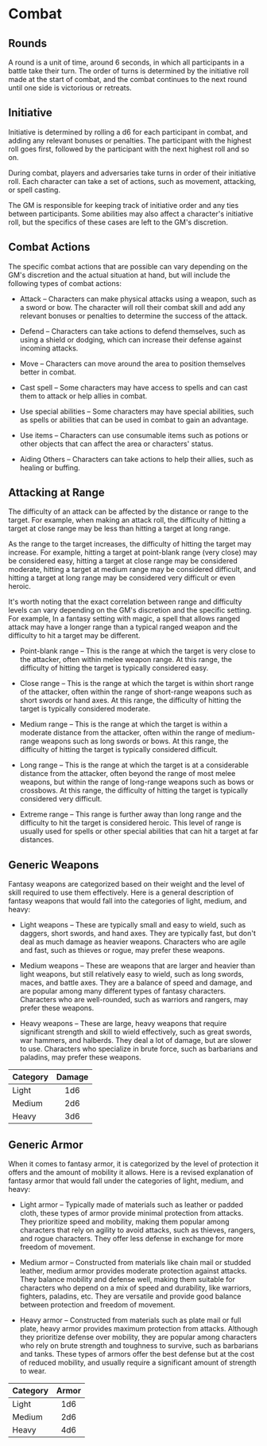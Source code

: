 # Combat

## Rounds

A round is a unit of time, around 6 seconds, in which all participants in a battle take their turn. The order of turns is determined by the initiative roll made at the start of combat, and the combat continues to the next round until one side is victorious or retreats.

## Initiative 

Initiative is determined by rolling a d6 for each participant in combat, and adding any relevant bonuses or penalties. The participant with the highest roll goes first, followed by the participant with the next highest roll and so on.

During combat, players and adversaries take turns in order of their initiative roll. Each character can take a set of actions, such as movement, attacking, or spell casting.

The GM is responsible for keeping track of initiative order and any ties between participants. Some abilities may also affect a character's initiative roll, but the specifics of these cases are left to the GM's discretion.

## Combat Actions

The specific combat actions that are possible can vary depending on the GM's discretion and the actual situation at hand, but will include the following types of combat actions:

* Attack – Characters can make physical attacks using a weapon, such as a sword or bow. The character will roll their combat skill and add any relevant bonuses or penalties to determine the success of the attack.

* Defend – Characters can take actions to defend themselves, such as using a shield or dodging, which can increase their defense against incoming attacks.

* Move – Characters can move around the area to position themselves better in combat.

* Cast spell – Some characters may have access to spells and can cast them to attack or help allies in combat.

* Use special abilities – Some characters may have special abilities, such as spells or abilities that can be used in combat to gain an advantage.

* Use items – Characters can use consumable items such as potions or other objects that can affect the area or characters' status.

* Aiding Others – Characters can take actions to help their allies, such as healing or buffing.

## Attacking at Range

The difficulty of an attack can be affected by the distance or range to the target. For example, when making an attack roll, the difficulty of hitting a target at close range may be less than hitting a target at long range.

As the range to the target increases, the difficulty of hitting the target may increase. For example, hitting a target at point-blank range (very close) may be considered easy, hitting a target at close range may be considered moderate, hitting a target at medium range may be considered difficult, and hitting a target at long range may be considered very difficult or even heroic.

It's worth noting that the exact correlation between range and difficulty levels can vary depending on the GM's discretion and the specific setting. For example, In a fantasy setting with magic, a spell that allows ranged attack may have a longer range than a typical ranged weapon and the difficulty to hit a target may be different.

* Point-blank range – This is the range at which the target is very close to the attacker, often within melee weapon range. At this range, the difficulty of hitting the target is typically considered easy.

* Close range – This is the range at which the target is within short range of the attacker, often within the range of short-range weapons such as short swords or hand axes. At this range, the difficulty of hitting the target is typically considered moderate.

* Medium range – This is the range at which the target is within a moderate distance from the attacker, often within the range of medium-range weapons such as long swords or bows. At this range, the difficulty of hitting the target is typically considered difficult.

* Long range – This is the range at which the target is at a considerable distance from the attacker, often beyond the range of most melee weapons, but within the range of long-range weapons such as bows or crossbows. At this range, the difficulty of hitting the target is typically considered very difficult.

* Extreme range – This range is further away than long range and the difficulty to hit the target is considered heroic. This level of range is usually used for spells or other special abilities that can hit a target at far distances.

## Generic Weapons

Fantasy weapons are categorized based on their weight and the level of skill required to use them effectively. 
Here is a general description of fantasy weapons that would fall into the categories of light, medium, and heavy:

* Light weapons – These are typically small and easy to wield, such as daggers, short swords, and hand axes. 
They are typically fast, but don't deal as much damage as heavier weapons. Characters who are agile and fast, 
such as thieves or rogue, may prefer these weapons.

* Medium weapons – These are weapons that are larger and heavier than light weapons, but still relatively easy to wield, 
such as long swords, maces, and battle axes. They are a balance of speed and damage, and are popular among many different 
types of fantasy characters. Characters who are well-rounded, such as warriors and rangers, may prefer these weapons.

* Heavy weapons – These are large, heavy weapons that require significant strength and skill to wield effectively, 
such as great swords, war hammers, and halberds. They deal a lot of damage, but are slower to use. Characters who specialize 
in brute force, such as barbarians and paladins, may prefer these weapons.

| Category | Damage |
|:---------|:------:|
| Light    |   1d6  |
| Medium   |   2d6  |
| Heavy    |   3d6  |

## Generic Armor

When it comes to fantasy armor, it is categorized by the level of protection it offers and the amount of mobility it allows. Here is a revised explanation of fantasy armor that would fall under the categories of light, medium, and heavy:

* Light armor – Typically made of materials such as leather or padded cloth, these types of armor provide minimal protection from attacks. They prioritize speed and mobility, making them popular among characters that rely on agility to avoid attacks, such as thieves, rangers, and rogue characters. They offer less defense in exchange for more freedom of movement.

* Medium armor – Constructed from materials like chain mail or studded leather, medium armor provides moderate protection against attacks. They balance mobility and defense well, making them suitable for characters who depend on a mix of speed and durability, like warriors, fighters, paladins, etc. They are versatile and provide good balance between protection and freedom of movement.

* Heavy armor – Constructed from materials such as plate mail or full plate, heavy armor provides maximum protection from attacks. Although they prioritize defense over mobility, they are popular among characters who rely on brute strength and toughness to survive, such as barbarians and tanks. These types of armors offer the best defense but at the cost of reduced mobility, and usually require a significant amount of strength to wear.

| Category |  Armor |
|:---------|:------:|
| Light    |   1d6  |
| Medium   |   2d6  |
| Heavy    |   4d6  |
